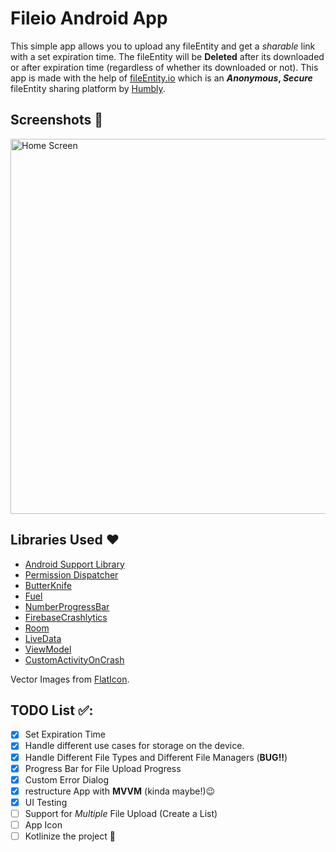 # Fileio Android App

This simple app allows you to upload any fileEntity and get a _sharable_ link with a set expiration time.
The fileEntity will be **Deleted** after its downloaded or after expiration time (regardless of whether its downloaded or not).
This app is made with the help of [fileEntity.io](https://fileEntity.io) which is an **_Anonymous_, _Secure_** fileEntity sharing platform by [Humbly](http://humbly.com/).

## Screenshots 📸
<p float="left">
<img src="/screenshots/sc1.png" alt="Home Screen"  height="600"/>

## Libraries Used ❤️
- [Android Support Library](https://developer.android.com/topic/libraries/support-library/index.html)
- [Permission Dispatcher](https://permissions-dispatcher.github.io/PermissionsDispatcher/)
- [ButterKnife](http://jakewharton.github.io/butterknife/)
- [Fuel](https://github.com/kittinunf/Fuel)
- [NumberProgressBar](https://github.com/daimajia/NumberProgressBar)
- [FirebaseCrashlytics](https://firebase.google.com/docs/crashlytics)
- [Room](https://developer.android.com/topic/libraries/architecture/room.html)
- [LiveData](https://developer.android.com/topic/libraries/architecture/livedata.html)
- [ViewModel](https://developer.android.com/topic/libraries/architecture/viewmodel.html)
- [CustomActivityOnCrash](https://github.com/Ereza/CustomActivityOnCrash)

Vector Images from [FlatIcon](https://www.flaticon.com/).

## TODO List ✅:
- [X] Set Expiration Time
- [X] Handle different use cases for storage on the device.
- [X] Handle Different File Types and Different File Managers (**BUG!!**)
- [X] Progress Bar for File Upload Progress
- [X] Custom Error Dialog
- [X] restructure App with **MVVM** (kinda maybe!)😉
- [X] UI Testing
- [ ] Support for *Multiple* File Upload (Create a List)
- [ ] App Icon
- [ ] Kotlinize the project 🎳
